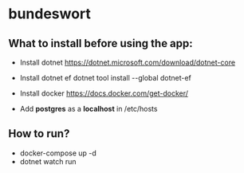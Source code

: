 # bundeswort

## What to install before using the app:
- Install dotnet
https://dotnet.microsoft.com/download/dotnet-core

- Install dotnet ef
dotnet tool install --global dotnet-ef

- Install docker
https://docs.docker.com/get-docker/

- Add **postgres** as a **localhost** in /etc/hosts

## How to run?
* docker-compose up -d
* dotnet watch run